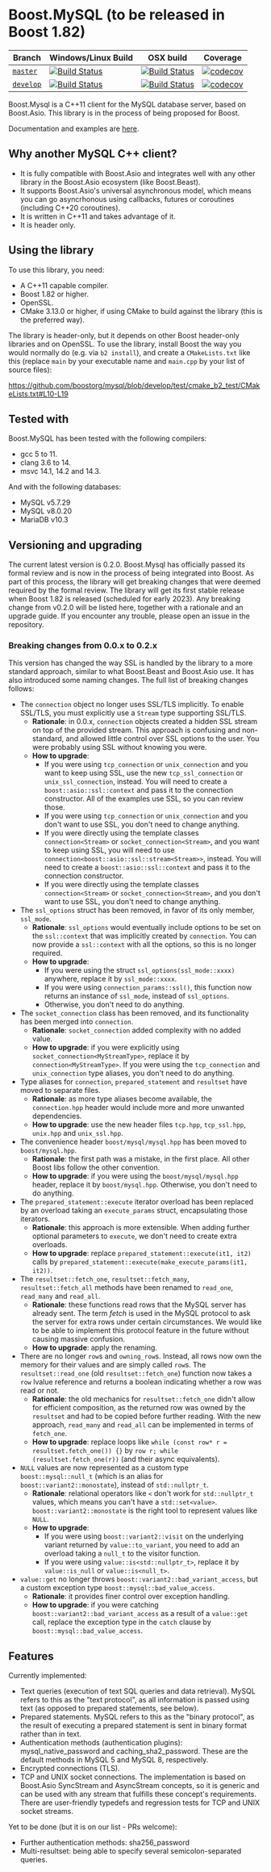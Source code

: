 # Boost.MySQL (to be released in Boost 1.82)

Branch | Windows/Linux Build | OSX build | Coverage
-------|---------------------|-----------|---------
[`master`](https://github.com/boostorg/mysql/tree/master)   | [![Build Status](https://drone.cpp.al/api/badges/boostorg/mysql/status.svg)](https://drone.cpp.al/boostorg/mysql)                        | [![Build Status](https://github.com/boostorg/mysql/actions/workflows/build-code.yml/badge.svg)](https://github.com/boostorg/mysql)                | [![codecov](https://codecov.io/gh/boostorg/mysql/branch/master/graph/badge.svg)](https://codecov.io/gh/boostorg/mysql/branch/master)
[`develop`](https://github.com/boostorg/mysql/tree/develop) | [![Build Status](https://drone.cpp.al/api/badges/boostorg/mysql/status.svg?ref=refs/heads/develop)](https://drone.cpp.al/boostorg/mysql) | [![Build Status](https://github.com/boostorg/mysql/actions/workflows/build-code.yml/badge.svg?branch=develop)](https://github.com/boostorg/mysql) | [![codecov](https://codecov.io/gh/boostorg/mysql/branch/develop/graph/badge.svg)](https://codecov.io/gh/boostorg/mysql/branch/develop)

Boost.Mysql is a C++11 client for the MySQL database server, based on Boost.Asio.
This library is in the process of being proposed for Boost.

Documentation and examples are [here](https://anarthal.github.io/mysql/index.html).

## Why another MySQL C++ client?

- It is fully compatible with Boost.Asio and integrates well with any other
  library in the Boost.Asio ecosystem (like Boost.Beast).
- It supports Boost.Asio's universal asynchronous model, which means you can
  go asyncrhonous using callbacks, futures or coroutines (including C++20 coroutines).
- It is written in C++11 and takes advantage of it.
- It is header only.

## Using the library

To use this library, you need:

- A C++11 capable compiler.
- Boost 1.82 or higher.
- OpenSSL.
- CMake 3.13.0 or higher, if using CMake to build against the library (this is the preferred way).

The library is header-only, but it depends on other Boost header-only libraries and on OpenSSL.
To use the library, install Boost the way you would normally do (e.g. via `b2 install`), and create
a `CMakeLists.txt` like this (replace `main` by your executable name and `main.cpp` by your list of source files):

https://github.com/boostorg/mysql/blob/develop/test/cmake_b2_test/CMakeLists.txt#L10-L19

## Tested with

Boost.MySQL has been tested with the following compilers:
- gcc 5 to 11.
- clang 3.6 to 14.
- msvc 14.1, 14.2 and 14.3.

And with the following databases:
- MySQL v5.7.29
- MySQL v8.0.20
- MariaDB v10.3

## Versioning and upgrading

The current latest version is 0.2.0. Boost.Mysql has officially passed its formal review
and is now in the process of being integrated into Boost. As part of this process, the library
will get breaking changes that were deemed required by the formal review. The library will get
its first stable release when Boost 1.82 is released (scheduled for early 2023).
Any breaking change from v0.2.0 will be listed here, together with a rationale and
an upgrade guide. If you encounter any trouble, please open an issue in the repository.

### Breaking changes from 0.0.x to 0.2.x

This version has changed the way SSL is handled by the library to
a more standard approach, similar to what Boost.Beast and Boost.Asio use.
It has also introduced some naming changes. The full list of breaking changes follows:

* The `connection` object no longer uses SSL/TLS implicitly. To enable SSL/TLS,
  you must explicitly use a `Stream` type supporting SSL/TLS.
  * **Rationale**: in 0.0.x, `connection` objects created a hidden SSL stream on top of the provided stream.
    This approach is confusing and non-standard, and allowed little control over SSL options to the user.
    You were probably using SSL without knowing you were.
  * **How to upgrade**:
    * If you were using `tcp_connection` or `unix_connection` and you want
      to keep using SSL, use the new `tcp_ssl_connection` or `unix_ssl_connection`, instead.
      You will need to create a `boost::asio::ssl::context` and pass it to the connection constructor.
      All of the examples use SSL, so you can review those.
    * If you were using `tcp_connection` or `unix_connection` and you don't want to
      use SSL, you don't need to change anything.
    * If you were directly using the template classes `connection<Stream>` or `socket_connection<Stream>`,
      and you want to keep using SSL, you will need to use `connection<boost::asio::ssl::stream<Stream>>`, instead.
      You will need to create a `boost::asio::ssl::context` and pass it to the connection constructor.
    * If you were directly using the template classes `connection<Stream>` or `socket_connection<Stream>`,
      and you don't want to use SSL, you don't need to change anything.
* The `ssl_options` struct has been removed, in favor of its only member, `ssl_mode`.
  * **Rationale**: `ssl_options` would eventually include options to be set on the `ssl::context` that was 
    implicitly created by `connection`. You can now provide a `ssl::context` with all the options, so this is no longer required.
  * **How to upgrade**:
    * If you were using the struct `ssl_options(ssl_mode::xxxx)` anywhere, replace it by `ssl_mode::xxxx`.
    * If you were using `connection_params::ssl()`, this function now returns an instance of `ssl_mode`, instead of `ssl_options`.
    * Otherwise, you don't need to do anything.
* The `socket_connection` class has been removed, and its functionality has been merged into `connection`.
  * **Rationale**: `socket_connection` added complexity with no added value.
  * **How to upgrade**: if you were explicitly using `socket_connection<MyStreamType>`, replace it by `connection<MyStreamType>`.
    If you were using the `tcp_connection` and `unix_connection` type aliases, you don't need to do anything.
* Type aliases for `connection`, `prepared_statement` and `resultset` have moved to separate files.
  * **Rationale**: as more type aliases become available, the `connection.hpp` header would include more and more unwanted dependencies.
  * **How to upgrade**: use the new header files `tcp.hpp`, `tcp_ssl.hpp`, `unix.hpp` and `unix_ssl.hpp`.
* The convenience header `boost/mysql/mysql.hpp` has been moved to `boost/mysql.hpp`.
  * **Rationale**: the first path was a mistake, in the first place. All other Boost libs follow the other convention.
  * **How to upgrade**: if you were using the `boost/mysql/mysql.hpp` header, replace it by `boost/mysql.hpp`.
    Otherwise, you don't need to do anything.
* The `prepared_statement::execute` iterator overload has been replaced by an overload taking an `execute_params` struct,
  encapsulating those iterators.
  * **Rationale**: this approach is more extensible. When adding further optional parameters to `execute`, we don't need
    to create extra overloads.
  * **How to upgrade**: replace `prepared_statement::execute(it1, it2)` calls by `prepared_statement::execute(make_execute_params(it1, it2))`.
* The `resultset::fetch_one`, `resultset::fetch_many`, `resultset::fetch_all` methods have been renamed to
  `read_one`, `read_many` and `read_all`.
  * **Rationale**: these functions read rows that the MySQL server has already sent. The term _fetch_ is used in the MySQL protocol
    to ask the server for extra rows under certain circumstances. We would like to be able to implement this protocol feature in the future
    without causing massive confusion.
  * **How to upgrade**: apply the renaming.
* There are no longer `row`s and `owning_row`s. Instead, all rows now own the memory for their values and are simply called `row`s.
  The `resultset::read_one` (old `resultset::fetch_one`) function now takes a `row` lvalue reference and returns a boolean indicating whether a row was read or not.
  * **Rationale**: the old mechanics for `resultset::fetch_one` didn't allow for efficient composition, as the returned row was owned by the
    `resultset` and had to be copied before further reading. With the new approach, `read_many` and `read_all` can be implemented in terms of `fetch_one`.
  * **How to upgrade**: replace loops like `while (const row* r = resultset.fetch_one()) {}` by `row r; while (resultset.fetch_one(r))` (and their async equivalents).
* `NULL` values are now represented as a custom type `boost::mysql::null_t` (which is an alias for `boost::variant2::monostate`), instead of `std::nullptr_t`.
  * **Rationale**: relational operators like `<` don't work for `std::nullptr_t` values, which means you can't have a `std::set<value>`.
    `boost::variant2::monostate` is the right tool to represent values like `NULL`.
  * **How to upgrade**:
     * If you were using `boost::variant2::visit` on the underlying variant returned by `value::to_variant`, you need to add an overload
       taking a `null_t` to the visitor function.
     * If you were using `value::is<std::nullptr_t>`, replace it by `value::is_null` or `value::is<null_t>`.
* `value::get` no longer throws `boost::variant2::bad_variant_access`, but a custom exception type `boost::mysql::bad_value_access`.
  * **Rationale**: it provides finer control over exception handling.
  * **How to upgrade**: if you were catching `boost::variant2::bad_variant_access` as a result of a `value::get` call, replace the exception
    type in the `catch` clause by `boost::mysql::bad_value_access`.
    

## Features

Currently implemented:
- Text queries (execution of text SQL queries and data retrieval).
  MySQL refers to this as the "text protocol", as all information is passed using text
  (as opposed to prepared statements, see below).
- Prepared statements. MySQL refers to this as the "binary protocol", as the result
  of executing a prepared statement is sent in binary format rather than in text.
- Authentication methods (authentication plugins): mysql_native_password and
  caching_sha2_password. These are the default methods in MySQL 5 and MySQL 8,
  respectively.
- Encrypted connections (TLS).
- TCP and UNIX socket connections. The implementation is based on Boost.Asio
  SyncStream and AsyncStream concepts, so it is generic and can be used with
  any stream that fulfills these concept's requirements. There are user-friendly
  typedefs and regression tests for TCP and UNIX socket streams.

Yet to be done (but it is on our list - PRs welcome):

- Further authentication methods: sha256_password
- Multi-resultset: being able to specify several semicolon-separated queries. 
